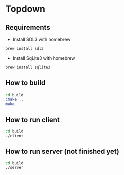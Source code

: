# Topdown

## Requirements
- Install SDL3 with homebrew
```sh
brew install sdl3
```
- Install SqLite3 with homebrew

```sh
brew install sqlite3
```

## How to build
```sh
cd build
cmake ..
make
````

## How to run client
```sh
cd build
./client
```

## How to run server (not finished yet)
```sh
cd build
./server
```